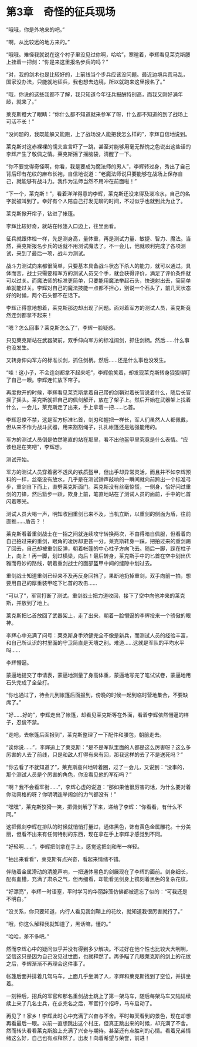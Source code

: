 # 第3章　奇怪的征兵现场

“哦哦，你是外地来的吧。”

“啊，从比较远的地方来的。”

“哦哦。难怪我就说在这个村子里没见过你啊，哈哈”，寒暄着，李辉看见莱克斯腰上挂着一把剑：“你是来这里报名步兵的吗？”

“对，我的剑术也是比较好的，上前线当个步兵应该没问题。最近边境兵荒马乱，国家没办法，只能就地征兵，我也想去边境，所以就跑来这里报名了。”

“哦，你说的这些我都不了解，我只知道今年征兵报酬特别高，而我又刚好满年龄，就来了。”

莱克斯瞪大了眼睛：“你什么都不知道就来参军了呀，什么都不知道的到了战场上可活不长！”

“没问题的，我既能躲又能跑，上了战场没人能把我怎么样的”，李辉自信地说到。

莱克斯对这赤裸裸的懦夫宣言吓了一跳，甚至对能够用毫无惭愧之色说出这些话的李辉产生了敬佩之情。莱克斯摇了摇脑袋，清醒了一下。

“你不要觉得奇怪啊，你看，我是要成为魔法师的男人”，李辉转过身，秀出了自己背后印有花纹的麻布长袍，自信地说道：“老魔法师说只要能够在战场上保存自己，就能够有战斗力。我作为法师当然不用冲在前面啦！”

“下一个，莱克斯！”，看着洋洋得意的李辉，莱克斯还没来得及泼冷水，自己的名字就被叫到了。幸好有个人陪自己打发无聊的时间，不过似乎也就到此为止了。

莱克斯掀开帘子，钻进了帐篷。

李辉比较好奇，就站在帐篷入口边上，往里面看。

征兵就跟体检一样，先是测身高，量体重，再是测试力量、敏捷、智力、魔法。当然，莱克斯报名步兵的话就不用测试魔法了。不一会儿，他就顺利完成了各项测试，来到了最后一项，战斗力测试。

战斗力测试向来都很简单，只要基本具备战斗状态下杀人的能力，就可以通过。具体而言，战士只需要和军方的测试人员交个手，就会获得评价，满足了评价条件就可以过关。而魔法师的标准更简单，只要能用魔法举起石头，快速射出去，简简单单就能过关。李辉对自己的魔法技能一点都不担心，别说一个石头了，前几天状态好的时候，两个石头都不在话下。

李辉正得意地想着，莱克斯那边却出现了问题。面对着军方的测试人员，莱克斯竟然连剑都拿不起来！

“嗯？怎么回事？莱克斯怎么了”，李辉一脸疑惑。

只见莱克斯站在武器架前，双手伸向军方的标准阔剑，抓住剑柄。然后……什么事也没发生。

又转身伸向军方的标准长剑，抓住剑柄。然后……还是什么事也没发生。

“哇！这小子，不会连剑都拿不起来吧”，李辉偷笑着，却发现莱克斯转身狠狠得盯了自己一眼。李辉连忙放下帘子。

再度掀开的时候，李辉看见莱克斯拿着自己带的剑鞘对着长官说着什么，随后长官摇了摇头。莱克斯就把自己的佩剑解开，放在了架子上。然后开始在武器架上找着什么，一会儿，莱克斯走了出来，手上拿着一把……匕首。

李辉忍俊不禁，这是军方标准匕首，剑刃和握把一样长，军人们虽然人人都佩戴，但从来不作为战斗武器，用来割割绳子，扎扎帐篷还是勉强能用的。

军方的测试人员倒是依然笔直的站在那里，看不出他盔甲里究竟是什么表情。“应该也是在笑吧”，李辉想。

测试开始。

军方的测试人员穿着密不透风的铁质盔甲，但出手却异常灵活，而且并不如李辉预料的一样，丝毫没有放水，几乎是在测试钟声敲响的一瞬间就向前跨出一个标准弓步，重剑自下而上，直劈莱克斯面门。莱克斯没有丝毫惊慌，一侧身，恰好闪过重剑的刀锋，然后箭步一跃，欺身上前，笔直地站在了测试人员的面前，手中的匕首闪着寒光。

测试人员大喝一声，明知收回重剑已来不及，当机立断，以重剑的侧面为盾，往前直推……盾击？！

莱克斯看着重剑战士在一招之间就连续攻守转换两次，不由得暗自佩服，但看着向自己拍过来的重剑，眼角的凌厉却更甚一分。莱克斯转身一踩，把拍过来的重剑踢了回去，自己却被重剑反弹，朝着帐篷的中心柱子方向飞去。随后一脚，踩在柱子上，向上！再一脚，划过横梁，向后！最后转身，莱克斯手中的匕首在空中划出优雅而奇妙的路线，朝着重剑战士的面部盔甲中间的缝隙中划过去。

重剑战士知道重剑已经来不及再反身回挡了，果断地扔掉重剑，双手向前一拍，想要用自己的厚重装甲吃下匕首的攻击……

“可以了”，军官打断了测试。重剑战士把力道收回，接下了空中向他冲来的莱克斯，并放到了地上。

莱克斯把匕首放回了武器架上，走了出来，朝着一脸懵逼的李辉投来一个骄傲的眼神。

李辉心中充满了问号：莱克斯身手矫健完全不像是新兵，而测试人员的经验丰富，和自己所认识的村里面的守卫简直是天壤之别。难道……这就是军队的平均水平吗……

李辉懵逼。

蒙逼地提交了申请表，蒙逼地测量了身高体重，蒙逼地写完了笔试试卷，蒙逼地用石头完成了全垒打。

“你也通过了，待会儿到帐篷后面报到，傍晚的时候一起到临时营地集合，不要缺席了。”

“好……好的”，李辉走出了帐篷，却看见莱克斯等在外面，看着李辉依然懵逼的样子，忍俊不禁。

“走吧，去帐篷后面报到”，莱克斯整理了一下配件和腰包，朝前走去。

“诶你说……”，李辉追上了莱克斯：“是不是军队里面的人都是这么厉害呀？这么多厉害的人去了前线，只是和敌人打得有来有回，那我这样的去了不是送死吗？”

“你去看了不就知道了”，莱克斯高兴地转着圈，过了一会儿，又说到：“没事的，那个测试人员是个厉害的角色，你没看见他的军衔吗？”

“啊？我不会看军衔……”，李辉心虚的说道：“那如果他很厉害的话，为什么要对着你动真格的呀？你明明连举阔剑的力气都没有！”

“嘿嘿”，莱克斯狡猾一笑，把佩剑解了下来，递给了李辉：“你看看，有什么不同。”

这把佩剑李辉在排队的时候就悄悄打量过，通体黑色，饰有黄色金属雕花。十分美丽，但看不出来有任何特别的东西，现在拿在手上李辉才感觉到不同。

“好轻啊……”，李辉把剑拿在手上，感觉这把剑和布一样轻。

“抽出来看看”，莱克斯有点兴奋，看起来情绪不错。

伴随着金属滑动的清脆声响，一把通体黑色的剑展现在了李辉的面前。剑身细长，配有血槽，充满了肃杀之气，但再细看，却能看见剑身上镌刻着黑色的复杂花纹。

“好漂亮”，李辉一时语塞，平时学习的华丽辞藻仿佛都被遗忘了似的：“可我还是不明白。”

“没关系，你只要知道，内行人看见我剑鞘上的花纹，就知道我很厉害就行了。”

“哦，你这么解释我就知道了，黑话嘛，懂的。”

“哈哈，差不多吧。”

然而李辉心中的疑问似乎并没有得到多少解决。不过好在他个性也比较大大咧咧，坚信这只是因为自己没见过世面，也就释然了。再多瞄了几眼莱克斯的剑上的花纹之后，李辉渐渐不再理会这件事了。

帐篷后面并排着几驾马车，上面几乎坐满了人，李辉和莱克斯找到了空位，并排坐着。

一刻钟后，招兵的军官和那名重剑战士跳上了第一架马车，随后每架马车又陆陆续续上来了几名士兵，在点完名之后，军官打个招呼，马车启动了。

再见了！家乡！李辉此时心中充满了兴奋与不舍。平时每天看到的景色，现在却想再看最后一眼。以前一直想跳出这个村庄，但真正跳出来的时候，却充满了不舍。然而转头看看莱克斯脸上充满了兴奋与期待。甚至还有点胜利的心情。看着兄弟情绪这么好，自己也有点释然了。出发！向着希望与荣誉，前进！

